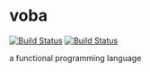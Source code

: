 # voba

[![Build Status](https://drone.io/github.com/wcy123/voba/status.png)](https://drone.io/github.com/wcy123/voba/latest)
[![Build Status](https://travis-ci.org/wcy123/voba.svg)](https://travis-ci.org/wcy123/voba)

a functional programming language

